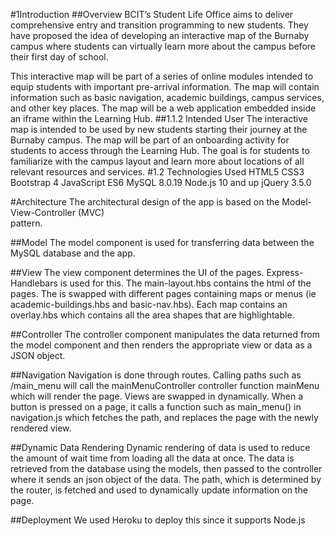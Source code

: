 #1Introduction
##Overview
BCIT’s Student Life Office aims to deliver comprehensive entry and transition programming to new students. They have proposed the idea of developing an interactive map of the Burnaby campus where students can virtually learn more about the campus before their first day of school. 

This interactive map will be part of a series of online modules intended to equip students with important pre-arrival information. The map will contain information such as basic navigation, academic buildings, campus services, and other key places. The map will be a web application embedded inside an iframe within the Learning Hub.
##1.1.2 Intended User
The interactive map is intended to be used by new students starting their journey at the Burnaby campus. The map will be part of an onboarding activity for students to access through the Learning Hub. The goal is for students to familiarize with the campus layout and learn more about locations of all relevant resources and services.
#1.2 Technologies Used
HTML5
CSS3
Bootstrap 4
JavaScript ES6
MySQL 8.0.19
Node.js 10 and up
jQuery 3.5.0		




#Architecture
		The architectural design of the app is based on the Model-View-Controller (MVC)  
pattern. 

##Model
The model component is used for transferring data between the MySQL database and the app.



##View
The view component determines the UI of the pages. Express-Handlebars is used for this. The main-layout.hbs contains the html <head> of the pages. The <body> is swapped with different pages containing maps or menus (ie academic-buildings.hbs and basic-nav.hbs). Each map contains an overlay.hbs which contains all the area shapes that are highlightable.


##Controller
The controller component manipulates the data returned from the model component and then renders the appropriate view or data as a JSON object.  

		

##Navigation
Navigation is done through routes. Calling paths such as /main_menu will call the mainMenuController controller function mainMenu which will render the page. Views are swapped in dynamically. When a button is pressed on a page, it calls a function such as main_menu() in navigation.js which fetches the path, and replaces the page with the newly rendered view.



##Dynamic Data Rendering
Dynamic rendering of data is used to reduce the amount of wait time from loading all the data at once. The data is retrieved from the database using the models, then passed to the controller where it sends an json object of the data. The path, which is determined by the router, is fetched and used to dynamically update information on the page.

##Deployment
We used Heroku to deploy this since it supports Node.js
